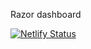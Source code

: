 Razor dashboard

[![Netlify Status](https://api.netlify.com/api/v1/badges/fea2a435-d6c4-4407-9cf3-339f2f144a66/deploy-status)](https://app.netlify.com/sites/razor-dashboard/deploys)
